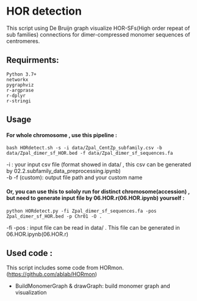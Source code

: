 # HOR detection
This script using De Bruijn graph visualize HOR-SFs(High order repeat of sub families) connections for dimer-compressed monomer sequences of centromeres.
## Requirments:
    Python 3.7+
    networkx
    pygraphviz
    r-argprase
    r-dplyr
    r-stringi
    
## Usage
#### For whole chromosome , use this pipeline :  
` bash HORdetect.sh -s -i data/Zpal_CentZp_subfamily.csv -b data/Zpal_dimer_sf_HOR.bed -f data/Zpal_dimer_sf_sequences.fa `

  -i : your input csv file (format showed in data/ , this csv can be generated by 02.2.subfamily_data_preprocessing.ipynb)  
  -b -f (custom): output file path and your custom name
  
#### Or, you can use this to sololy run for distinct chromosome(accession) , but need to generate input file by 06.HOR.r(06.HOR.ipynb) yourself :
``` python HORdetect.py -fi Zpal_dimer_sf_sequences.fa -pos Zpal_dimer_sf_HOR.bed -p Chr01 -O . ```

-fi -pos : input file can be read in data/ . This file can be generated in 06.HOR.ipynb(06.HOR.r)
## Used code :
 This script includes some code from HORmon.(https://github.com/ablab/HORmon)

- BuildMonomerGraph & drawGraph: build monomer graph and visualization

